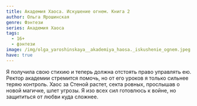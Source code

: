 ```yaml
---
title: Академия Хаоса. Искушение огнем. Книга 2
author: Ольга Ярошинская
genre: Фэнтези
series: Академия Хаоса
tags:
  - 16+
  - фэнтези
image: /img/olga_yaroshinskaya__akademiya_haosa._iskushenie_ognem.jpeg
have: true
---
```

Я получила свою стихию и теперь должна отстоять право управлять ею. Ректор академии стремится помочь, но от его уроков я только сильнее теряю контроль. Хаос за Стеной растет, секта ровных, прослышав о новой магичке, шлет угрозы. Я изо всех сил готовлюсь к войне, но защититься от любви куда сложнее.